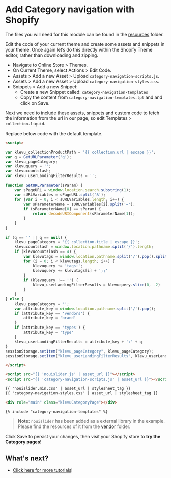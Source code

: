 # Add Category navigation with Shopify

The files you will need for this module can be found in the
[resources](/getting-started/6-category-navigation/resources) folder.

Edit the code of your current theme and create some assets and snippets in your theme.
Once again let’s do this directly within the Shopify Theme editor, rather than downloading and zipping.

- Navigate to Online Store > Themes.
- On Current Theme, select Actions > Edit Code.
- Assets > Add a new Asset > Upload `category-navigation-scripts.js`.
- Assets > Add a new Asset > Upload `category-navigation-styles.css`.
- Snippets > Add a new Snippet:
    - Create a new Snippet called: `category-navigation-templates`
    - Copy the content from `category-navigation-templates.tpl` and and click on Save.

Next we need to include these assets, snippets and custom code to fetch the information from the url in our page,
so edit Templates > `collection.liquid`.

Replace below code with the default template.

```html
<script>

var klevu_collectionProductPath = '{{ collection.url | escape }}';
var q = GetURLParameter('q');
var klevu_pageCategory;
var klevuquery = '';
var klevucountslash;
var klevu_userLandingFilterResults = '';
  
function GetURLParameter(sParam) {
    var sPageURL = window.location.search.substring(1);
    var sURLVariables = sPageURL.split('&');
    for (var i = 0; i < sURLVariables.length; i++) {
        var sParameterName = sURLVariables[i].split('=');
        if (sParameterName[0] == sParam) {
            return decodeURIComponent(sParameterName[1]);
        }
    }
}
  
if (q == '' || q == null) {
    klevu_pageCategory = '{{ collection.title | escape }}';
    klevucountslash = window.location.pathname.split('/').length;
    if (klevucountslash == 4) {
        var klevutags = window.location.pathname.split('/').pop().split('+');
        for (i = 0; i < klevutags.length; i++) {
            klevuquery += 'tags:';
            klevuquery += klevutags[i] + ';;'
        }
        if (klevuquery !== '') {
            klevu_userLandingFilterResults = klevuquery.slice(0, -2)
        }
    }
} else {
    klevu_pageCategory = '';
    var attribute_key = window.location.pathname.split('/').pop();
    if (attribute_key == 'vendors') {
        attribute_key = 'brand'
    }
    if (attribute_key == 'types') {
        attribute_key = 'type'
    }
    klevu_userLandingFilterResults = attribute_key + ':' + q
}
sessionStorage.setItem("klevu_pageCategory", klevu_pageCategory);
sessionStorage.setItem("klevu_userLandingFilterResults", klevu_userLandingFilterResults);  

</script>

<script src="{{ 'nouislider.js' | asset_url }}"></script>
<script src="{{ 'category-navigation-scripts.js' | asset_url }}"></script>

{{ 'nouislider.min.css' | asset_url | stylesheet_tag }}
{{ 'category-navigation-styles.css' | asset_url | stylesheet_tag }}

<div role="main" class="klevuCategoryPage"></div>

{% include "category-navigation-templates" %} 
```

> **Note:**
> `nouislider` has been added as a external library in the example. Please find the resources of it from the [vendor](/getting-started/6-category-navigation/resources/vendor) folder.


Click Save to persist your changes,
then visit your Shopify store to **try the Category pages**!

## What's next?

- [Click here for more tutorials](/modules)!